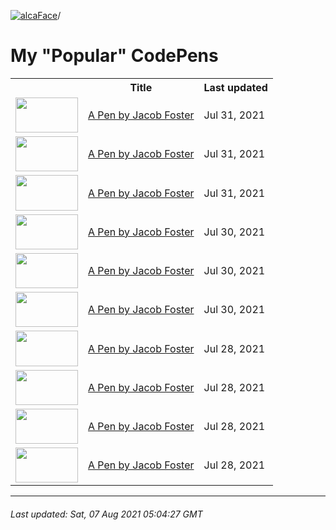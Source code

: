 [![alcaFace](https://camo.githubusercontent.com/2ee094c4af74cb0ec2e19388fccfb809837623e3/68747470733a2f2f7374617469632d63646e2e6a74766e772e6e65742f656d6f7469636f6e732f76312f3332383632362f312e30)](https://twitch.tv/Alca)/

# My "Popular" CodePens

<table>
	<tr>
		<th></th>
		<th>Title</th>
		<th>Last updated</th>
	</tr>
	<tr>
		<td><a href="https://codepen.io/Alca/pen/JjNvmqQ" rel="nofollow"><img src="https://codepen.io/alca/pen/JjNvmqQ/image/default.png" width="100" height="56.25"></a></td>
		<td><a href="https://codepen.io/Alca/pen/JjNvmqQ" rel="nofollow">A Pen by Jacob Foster</a></td>
		<td>Jul 31, 2021</td>
	</tr>
	<tr>
		<td><a href="https://codepen.io/Alca/pen/xxdjyNN" rel="nofollow"><img src="https://codepen.io/alca/pen/xxdjyNN/image/default.png" width="100" height="56.25"></a></td>
		<td><a href="https://codepen.io/Alca/pen/xxdjyNN" rel="nofollow">A Pen by Jacob Foster</a></td>
		<td>Jul 31, 2021</td>
	</tr>
	<tr>
		<td><a href="https://codepen.io/Alca/pen/bGWMvEa" rel="nofollow"><img src="https://codepen.io/alca/pen/bGWMvEa/image/default.png" width="100" height="56.25"></a></td>
		<td><a href="https://codepen.io/Alca/pen/bGWMvEa" rel="nofollow">A Pen by Jacob Foster</a></td>
		<td>Jul 31, 2021</td>
	</tr>
	<tr>
		<td><a href="https://codepen.io/Alca/pen/qBmYxYw" rel="nofollow"><img src="https://codepen.io/alca/pen/qBmYxYw/image/default.png" width="100" height="56.25"></a></td>
		<td><a href="https://codepen.io/Alca/pen/qBmYxYw" rel="nofollow">A Pen by Jacob Foster</a></td>
		<td>Jul 30, 2021</td>
	</tr>
	<tr>
		<td><a href="https://codepen.io/Alca/pen/zYwjpJd" rel="nofollow"><img src="https://codepen.io/alca/pen/zYwjpJd/image/default.png" width="100" height="56.25"></a></td>
		<td><a href="https://codepen.io/Alca/pen/zYwjpJd" rel="nofollow">A Pen by Jacob Foster</a></td>
		<td>Jul 30, 2021</td>
	</tr>
	<tr>
		<td><a href="https://codepen.io/Alca/pen/ExmLbNY" rel="nofollow"><img src="https://codepen.io/alca/pen/ExmLbNY/image/default.png" width="100" height="56.25"></a></td>
		<td><a href="https://codepen.io/Alca/pen/ExmLbNY" rel="nofollow">A Pen by Jacob Foster</a></td>
		<td>Jul 30, 2021</td>
	</tr>
	<tr>
		<td><a href="https://codepen.io/Alca/pen/wvdmvdY" rel="nofollow"><img src="https://codepen.io/alca/pen/wvdmvdY/image/default.png" width="100" height="56.25"></a></td>
		<td><a href="https://codepen.io/Alca/pen/wvdmvdY" rel="nofollow">A Pen by Jacob Foster</a></td>
		<td>Jul 28, 2021</td>
	</tr>
	<tr>
		<td><a href="https://codepen.io/Alca/pen/QWvQJxe" rel="nofollow"><img src="https://codepen.io/alca/pen/QWvQJxe/image/default.png" width="100" height="56.25"></a></td>
		<td><a href="https://codepen.io/Alca/pen/QWvQJxe" rel="nofollow">A Pen by Jacob Foster</a></td>
		<td>Jul 28, 2021</td>
	</tr>
	<tr>
		<td><a href="https://codepen.io/Alca/pen/ExmQOvg" rel="nofollow"><img src="https://codepen.io/alca/pen/ExmQOvg/image/default.png" width="100" height="56.25"></a></td>
		<td><a href="https://codepen.io/Alca/pen/ExmQOvg" rel="nofollow">A Pen by Jacob Foster</a></td>
		<td>Jul 28, 2021</td>
	</tr>
	<tr>
		<td><a href="https://codepen.io/Alca/pen/RwVQemg" rel="nofollow"><img src="https://codepen.io/alca/pen/RwVQemg/image/default.png" width="100" height="56.25"></a></td>
		<td><a href="https://codepen.io/Alca/pen/RwVQemg" rel="nofollow">A Pen by Jacob Foster</a></td>
		<td>Jul 28, 2021</td>
	</tr>
</table>

---

###### Last updated: Sat, 07 Aug 2021 05:04:27 GMT